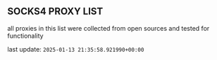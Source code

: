## SOCKS4 PROXY LIST

all proxies in this list were collected from open sources and tested for functionality

last update: `2025-01-13 21:35:58.921990+00:00`